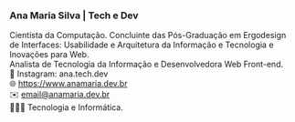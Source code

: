 ### Ana Maria Silva | Tech e Dev
Cientista da Computação. Concluinte das Pós-Graduação em Ergodesign de Interfaces: Usabilidade e Arquitetura da Informação e Tecnologia e Inovações para Web.<br>
Analista de Tecnologia da Informação e Desenvolvedora Web Front-end.<br>
🔗 Instagram: ana.tech.dev<br>
🌐 https://www.anamaria.dev.br<br>
✉️ email@anamaria.dev.br<br>
👩🏽‍💻 Tecnologia e Informática.<br>


<!--
**anamariasilva/anamariasilva** is a ✨ _special_ ✨ repository because its `README.md` (this file) appears on your GitHub profile.
Vi
Here are some ideas to get you started:

- 🔭 I’m currently working on ...
- 🌱 I’m currently learning ...
- 👯 I’m looking to collaborate on ...
- 🤔 I’m looking for help with ...
- 💬 Ask me about ...
- 📫 How to reach me: ...
- 😄 Pronouns: ...
- ⚡ Fun fact: ...
-->
